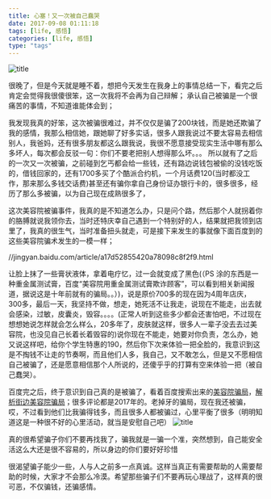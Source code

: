 ```yaml
---
title: 心塞！又一次被自己蠢哭
date: 2017-09-08 01:11:18
tags: [life, 感悟]
categories: [life, 感悟]
type: "tags"
---
```

![title](//oo4xdz5i0.bkt.clouddn.com/perfect.jpg)
<!--more-->

很晚了，但是今天就是睡不着，想把今天发生在我身上的事情总结一下，看完之后肯定会觉得我很傻很笨，这一次我将不会再为自己辩解；
承认自己被骗是一个很痛苦的事情，不知道谁能体会到；

我发现我真的好笨，这次被骗很难过，并不仅仅是骗了200块钱，而是她还欺骗了我的感情，我那么相信她，跟她聊了好多实话，很多人跟我说过不要太容易去相信别人，我爸妈，还有很多朋友都这么跟我说，我很不愿意接受现实生活中哪有那么多坏人，每次都会反驳一句：你们不要老把别人想得那么坏。。。
所以就有了之后的一次又一次被骗，之前碰到乞丐都会给一些钱，还有路边说钱包被偷的没钱吃饭的，借钱回家的，还有1700多买了个酷派合约机，一个月话费120(当时都没工作，那来那么多钱交话费)甚至还有骗你拿自己身份证办银行卡的，很多很多，经历了那么多被骗，以为自己现在成熟很多了，

这次美容院被骗事件，我真的是不知道怎么办，只是问个路，然后那个人就拐着你的胳膊就说我领你去，当时还特庆幸自己遇到一个特别好的人，结果就把我领到店里了，我真的很生气，当时准备扭头就走，可是接下来发生的事就像下面百度到的这些美容院骗术发生的一模一样；

//jingyan.baidu.com/article/a17d52855420a78098c8f2f9.html

让脸上抹了一些膏状液体，拿着电疗忆，过一会就变成了黑色(（PS 涂的东西是一种重金属测试膏，百度“美容院用重金属测试膏欺诈顾客”，可以看到相关新闻报道，据说这是十年前就有的骗局。。）)，说是原价700多的现在因为4周年店庆，300多，最后一天，我坚持不做，想走，她死活不让我走，说现在不能走，出去就会感染，过敏，皮囊炎，毁容。。。。(正常人听到这些多少都会还害怕吧，不过现在想想她说怎样就会怎么样么，20多年了，皮肤就这样，很多人一辈子没去去过美容院，也没见自己长着长着毁容的)说你现在不能走，她要对你负责，怎么办，她又说这样吧，给你个学生特惠的190，然后你下次来体验一把全脸的，我意识到这是不掏钱不让走的节奏啊，而且他们人多，我自己，又不敢怎么，但是又不愿相信自己被骗了，还是愿意相信那个人所说的，还傻乎乎的打算有空来体验一把（被自己蠢哭）。

百度完之后，终于意识到自己真的是被骗了，看着百度搜索出来的[美容院骗局](http://bbs.tianya.cn/post-funinfo-6488346-1.shtml)，[解析街边美容院骗局](//jingyan.baidu.com/article/a17d52855420a78098c8f2f9.html)；很多评论都是2017年的。老掉牙的骗局，现在我还被骗，哎，不过看到他们比我骗得钱多，而且很多人都被骗过，心里平衡了很多（明明知道这是一种很不好的心里活动，就当是安慰自己吧）
![title](//oo4xdz5i0.bkt.clouddn.com/jiao.jpeg)

真的很希望骗子你们不要再找我了，骗我就是一骗一个准，突然想到，自己能安全活这么大还是很不容易的，所以身边的你们要好好珍惜

很渴望骗子能少一些，人与人之前多一点真诚。这样当真正有需要帮助的人需要帮助的时候，大家才不会那么冷漠。希望那些骗子们不要再玩心理战了，这样真的很可恶，不仅骗钱，还骗感情。

